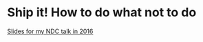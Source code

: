 # Ship it! How to do what not to do

[Slides for my NDC talk in 2016](http://ndc-london.com/talk/ship-it-how-to-do-what-not-to-do/)

